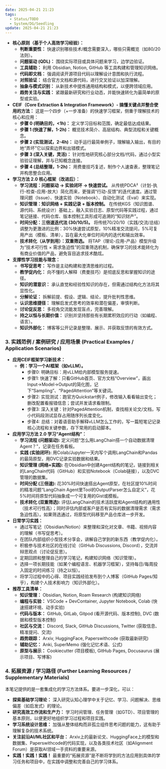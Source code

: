 ```yaml
---
date: 2025-04-21 21:23
tags:
  - Status/TODO
  - System/DG/Seedling
update: 2025-04-21 21:23
---
```




*   **核心原则（基于个人高效学习经验）：**
    *   **判断重要性：** 快速识别哪些技术/概念需要深入，哪些只需概览（如80/20法则）。
    *   **问题驱动 (QDL)：** 围绕实际项目或具体问题来学习，边学边验证。
    *   **工具辅助：** 利用 Obsidian, Notion, GitHub 等工具构建和管理知识网络。
    *   **代码即文档：** 强调阅读开源项目代码以理解设计意图和执行流程。
    *   **对照验证：** 结合官方文档和源代码，进行交叉验证以加深理解。
    *   **抽象与模式识别：** 从新技术中提炼通用结构和模式，以便跨领域应用。
    *   **趋势关注与实践：** 紧跟最新研究和行业动态，并能快速转化为最简单的原型或实验。
*   **CEIF（Core Extraction & Integration Framework）- 搞懂关键点并整合使用的方法：**
    这是一个四步（+一步准备）的快速学习框架，侧重于理解技术的核心和应用：
    *   **步骤 0 (明确目的，<1h)：** 定义学习目标和范围，确定最低达成结果。
    *   **步骤 1 (快速了解，1-2h)：** 概览技术简介、高层结构、典型流程和关键概念。
    *   **步骤 2 (实现测试，2-4h)：** 动手运行最简单例子，理解输入输出，有目的地“弄坏”它以探索边界和出错模式。
    *   **步骤 3 (深入关键，灵活)：** 针对性地研究核心部分文档/代码，通过小型实验验证理解，并与已知概念连接。
    *   **步骤 4 (总结整理，1-2h)：** 用费曼技巧复述，制作个人速查表，整理笔记并构思整合应用。
*   **学习方法 2.0 核心框架（改进后）：**
    *   **学习流程：问题驱动 → 实验闭环 → 快速尝试。** 从传统PDCA²（计划-执行-检查-应用-放大）简化而来，更强调“行动-反馈”的迭代速度。通过管理问题（Issue）、快速实验（Notebook）、自动化测试（Eval）来实现。
    *   **知识管理：知识网络 + 实践记录 + 版本控制。** 在传统KGS（知识图谱、源代码、系统设计）基础上，融入实验日志、原型代码等实践过程，通过笔记链接、代码仓库、版本控制工具形成可追溯的“知识财产”。
    *   **时间分配：三倍速迭代法 (30/10/5)。** 将传统70/20/10（实践/交流/总结）调整为更激进的比例：30%快速尝试原型，10%精准交流提问，5%可复用产出（模板、清单），旨在最大化单位时间内的迭代和输出效率。
    *   **技术转化（从学到用）：双重筛选。** 将TAP（理论-应用-产品）模型升级为“技术可行性 × 需求急迫性”的双重筛选机制，确保学习的技术能转化为有商业价值的产品，避免盲目追求技术酷炫。
*   **支撑性学习技能与理念：**
    *   **书写促思考：** 写作是主动构建和澄清思维的过程。
    *   **教学促内化：** 向不懂的人解释（费曼技巧）是彻底反思和掌握知识的途径。
    *   **知识的潜意识：** 承认直觉和经验性知识的存在，但需通过结构化方法将其显性化。
    *   **分解论证：** 拆解前提、假设、逻辑、结论，提升批判性思维。
    *   **认识思维捷径：** 理解启发式思考的效率和潜在偏差，审慎判断。
    *   **讨论促反思：** 多视角交流能发现盲点，完善理解。
    *   **持之以恒与长期价值：** 识别并坚持那些有长期累积效应的行动（如编程、语言）。
    *   **知识外部化：** 博客等公开记录是整理、展示、并获取反馈的有效方式。

### 3. 实践范例 / 案例研究 / 应用场景 (Practical Examples / Application Scenarios)

*   **应用CEIF框架学习新技术：**
    *   **例：学习一个AI框架（如vLLM）。**
        *   步骤0: 明确目标：用vLLM给内部模型服务提速。
        *   步骤1: 快速了解：只看GitHub首页、官方文档“Overview”，画出Input->Model->Output的简化图，记下“Sampling”、“PagedAttention”等关键词。
        *   步骤2: 实现测试：跑官方Quickstart例子，修改输入看看输出变化；删改配置看报错信息；尝试并发请求看限制。
        *   步骤3: 深入关键：针对PagedAttention机制，查找相关论文/文档，写小代码段测试显存占用随序列长度变化。
        *   步骤4: 总结：对着语音助手解释vLLM怎么工作的，写一篇短笔记记录核心流程和关键参数，存下常用的启动脚本。
*   **应用学习方法 2.0 学习“Agent结构”：**
    *   **学习流程 (问题驱动):** 定义问题“怎么用LangChain搭一个自动数据清理Agent？”，记录在任务看板。
    *   **实践 (实验闭环):** 用Colab/Jupyter一天内写个调用LangChain和Pandas的最简原型，用DVC记录实验数据和结果。
    *   **知识管理 (网络+实践):** 在Obsidian中创建Agent结构的笔记，链接到相关的LangChain代码（GitHub）和实验Notebook（Colab链接），以及DVC管理的数据集。
    *   **时间分配 (三倍速):** 花30%时间快速搭出Agent原型，在社区提10%时间的精准问题“LangChain Agent里Tool的OutputParser怎么自定义”，花5%时间将原型代码抽象成一个可复用的Gist或模板。
    *   **技术转化 (双重筛选):** 评估LangChain的技术活跃度和Agent结构的通用性（技术可行性高）；同时评估内部或客户是否有实际的数据清理需求（需求急迫性高）。如果筛选通过，将原型代码移至产品仓库进一步开发。
*   **日常学习实践：**
    *   通过写笔记（Obsidian/Notion）来整理和深化对文章、书籍、视频内容的理解（书写促思考）。
    *   在团队内部组织小型技术分享会，讲解自己学到的新东西（教学促内化）。
    *   积极参与技术社区的在线讨论（GitHub Discussions, Discord），交流并辩思观点（讨论促反思）。
    *   定期回顾和整理自己的学习笔记，构建知识网络（知识管理）。
    *   选择一项长期技能（如某个编程语言、机器学习框架），坚持每日/每周投入固定的时间练习（持之以恒）。
    *   将学习过程中的心得、项目实践经验发布到个人博客（GitHub Pages/知乎），构建个人技术影响力（知识外部化）。
*   **推荐工具清单：**
    *   **知识管理：** Obsidian, Notion, Roam Research (构建知识网络)
    *   **编程与实验：** VSCode + DevContainer, Jupyter Notebook, Colab (快速搭建环境、动手实验)
    *   **代码与版本：** GitHub, GitLab, Gitpod (看开源代码、版本控制), DVC (数据和模型版本控制)
    *   **社区与交流：** Discord, Slack, GitHub Discussions, Twitter (获取信息、精准提问、交流)
    *   **趋势跟踪：** Arxiv, HuggingFace, Paperswithcode (获取最新研究)
    *   **辅助记忆：** Anki, SuperMemo (强化记忆术语、公式)
    *   **原型与展示：** Cookiecutter (项目模板), GitHub Pages, Docusaurus (展示项目、写博客)

### 4. 拓展资源 / 学习路径 (Further Learning Resources / Supplementary Materials)

本笔记提供的是一套集成化的学习方法体系。要进一步深化，可以：

*   **探索基础学习理论：** 深入研究认知心理学中关于记忆、学习、问题解决、思维偏差（如启发式）的理论。
*   **研究高效工作流和生产力：** 学习时间管理、任务管理（如GTD）、项目管理的基本原则，以便更好地组织学习过程和项目实践。
*   **学习系统设计思维：** 加强从整体结构而非孤立组件思考问题的能力，这有助于理解复杂的技术系统。
*   **关注前沿AI/ML社区和平台：** Arxiv上的最新论文、HuggingFace上的模型和数据集、Paperswithcode的代码实现，以及各类技术社区（如Alignment Forum）是获取AI领域一手资料的重要来源。
*   **实践！实践！实践！** 最重要的“拓展资源”是不断将学到的方法应用到具体的学习任务和项目中，在实践中调整和完善自己的学习体系。